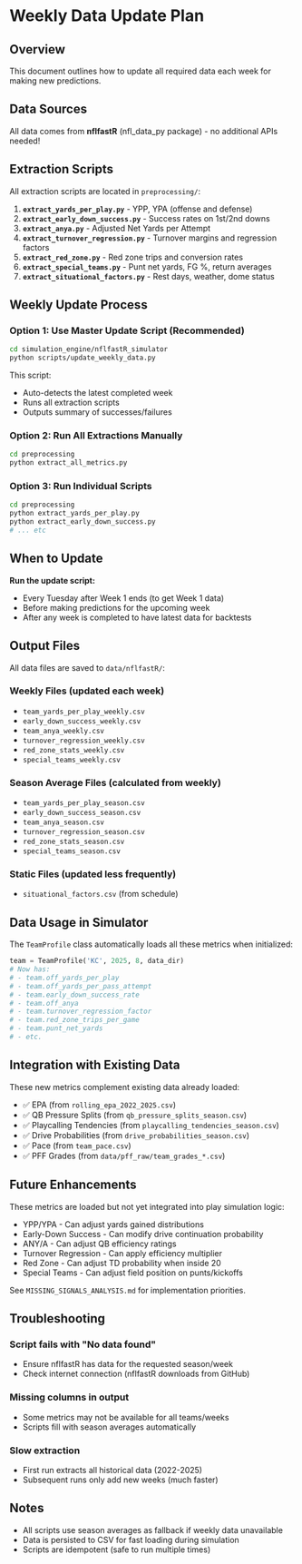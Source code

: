 # Weekly Data Update Plan

## Overview

This document outlines how to update all required data each week for making new predictions.

## Data Sources

All data comes from **nflfastR** (nfl_data_py package) - no additional APIs needed!

## Extraction Scripts

All extraction scripts are located in `preprocessing/`:

1. **`extract_yards_per_play.py`** - YPP, YPA (offense and defense)
2. **`extract_early_down_success.py`** - Success rates on 1st/2nd downs
3. **`extract_anya.py`** - Adjusted Net Yards per Attempt
4. **`extract_turnover_regression.py`** - Turnover margins and regression factors
5. **`extract_red_zone.py`** - Red zone trips and conversion rates
6. **`extract_special_teams.py`** - Punt net yards, FG %, return averages
7. **`extract_situational_factors.py`** - Rest days, weather, dome status

## Weekly Update Process

### Option 1: Use Master Update Script (Recommended)

```bash
cd simulation_engine/nflfastR_simulator
python scripts/update_weekly_data.py
```

This script:
- Auto-detects the latest completed week
- Runs all extraction scripts
- Outputs summary of successes/failures

### Option 2: Run All Extractions Manually

```bash
cd preprocessing
python extract_all_metrics.py
```

### Option 3: Run Individual Scripts

```bash
cd preprocessing
python extract_yards_per_play.py
python extract_early_down_success.py
# ... etc
```

## When to Update

**Run the update script:**
- Every Tuesday after Week 1 ends (to get Week 1 data)
- Before making predictions for the upcoming week
- After any week is completed to have latest data for backtests

## Output Files

All data files are saved to `data/nflfastR/`:

### Weekly Files (updated each week)
- `team_yards_per_play_weekly.csv`
- `early_down_success_weekly.csv`
- `team_anya_weekly.csv`
- `turnover_regression_weekly.csv`
- `red_zone_stats_weekly.csv`
- `special_teams_weekly.csv`

### Season Average Files (calculated from weekly)
- `team_yards_per_play_season.csv`
- `early_down_success_season.csv`
- `team_anya_season.csv`
- `turnover_regression_season.csv`
- `red_zone_stats_season.csv`
- `special_teams_season.csv`

### Static Files (updated less frequently)
- `situational_factors.csv` (from schedule)

## Data Usage in Simulator

The `TeamProfile` class automatically loads all these metrics when initialized:

```python
team = TeamProfile('KC', 2025, 8, data_dir)
# Now has:
# - team.off_yards_per_play
# - team.off_yards_per_pass_attempt
# - team.early_down_success_rate
# - team.off_anya
# - team.turnover_regression_factor
# - team.red_zone_trips_per_game
# - team.punt_net_yards
# - etc.
```

## Integration with Existing Data

These new metrics complement existing data already loaded:
- ✅ EPA (from `rolling_epa_2022_2025.csv`)
- ✅ QB Pressure Splits (from `qb_pressure_splits_season.csv`)
- ✅ Playcalling Tendencies (from `playcalling_tendencies_season.csv`)
- ✅ Drive Probabilities (from `drive_probabilities_season.csv`)
- ✅ Pace (from `team_pace.csv`)
- ✅ PFF Grades (from `data/pff_raw/team_grades_*.csv`)

## Future Enhancements

These metrics are loaded but not yet integrated into play simulation logic:
- YPP/YPA - Can adjust yards gained distributions
- Early-Down Success - Can modify drive continuation probability
- ANY/A - Can adjust QB efficiency ratings
- Turnover Regression - Can apply efficiency multiplier
- Red Zone - Can adjust TD probability when inside 20
- Special Teams - Can adjust field position on punts/kickoffs

See `MISSING_SIGNALS_ANALYSIS.md` for implementation priorities.

## Troubleshooting

### Script fails with "No data found"
- Ensure nflfastR has data for the requested season/week
- Check internet connection (nflfastR downloads from GitHub)

### Missing columns in output
- Some metrics may not be available for all teams/weeks
- Scripts fill with season averages automatically

### Slow extraction
- First run extracts all historical data (2022-2025)
- Subsequent runs only add new weeks (much faster)

## Notes

- All scripts use season averages as fallback if weekly data unavailable
- Data is persisted to CSV for fast loading during simulation
- Scripts are idempotent (safe to run multiple times)

